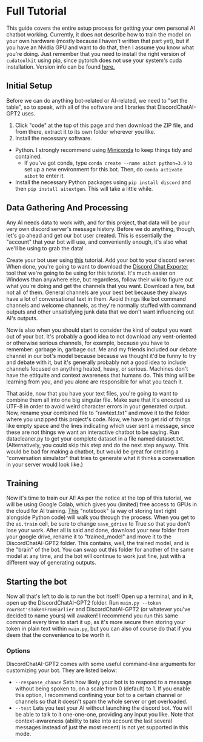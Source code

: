 # Full Tutorial
This guide covers the entire setup process for getting your own personal AI chatbot working. Currently, it does not describe how to train the model on your own hardware (mostly because I haven't written that part yet), but if you have an Nvidia GPU and want to do that, then I assume you know what you're doing. Just remember that you need to install the right version of `cudatoolkit` using pip, since pytorch does not use your system's cuda installation. Version info can be found [here.](https://pytorch.org/get-started/locally/)
## Initial Setup
Before we can do anything bot-related or AI-related, we need to "set the table", so to speak, with all of the software and libraries that DiscordChatAI-GPT2 uses. 

1. Click "code" at the top of this page and then download the ZIP file, and from there, extract it to its own folder wherever you like.
2. Install the necessary software.
  - Python. I strongly recommend using [Miniconda](https://docs.conda.io/en/latest/miniconda.html) to keep things tidy and contained.
    * If you've got conda, type `conda create --name aibot python=3.9` to set up a new environment for this bot. Then, do `conda activate aibot` to enter it.
  - Install the necessary Python packages using `pip install discord` and then `pip install aitextgen`. This will take a little while.

## Data Gathering And Processing
Any AI needs data to work with, and for this project, that data will be your very own discord server's message history. Before we do anything, though, let's go ahead and get our bot user created. This is essentially the "account" that your bot will use, and conveniently enough, it's also what we'll be using to grab the data!

Create your bot user using [this](https://discordpy.readthedocs.io/en/stable/discord.html) tutorial. Add your bot to your discord server. When done, you're going to want to download the [Discord Chat Exporter](https://github.com/Tyrrrz/DiscordChatExporter/wiki) tool that we're going to be using for this tutorial. It's much easier on Windows than anywhere else, but regardless, follow their wiki to figure out what you're doing and get the channels that you want. Download a few, but not all of them. General channels are your best bet because they always have a lot of conversational text in them. Avoid things like bot command channels and welcome channels, as they're normally stuffed with command outputs and other unsatisfying junk data that we don't want influencing out AI's outputs.

Now is also when you should start to consider the kind of output you want out of your bot. It's probably a good idea to not download any vent-oriented or otherwise serious channels, for example, because you have to remember: garbage in, garbage out. Me and my friends included our debate channel in our bot's model because because we thought it'd be funny to try and debate with it, but it's generally probably not a good idea to include channels focused on anything heated, heavy, or serious. Machines don't have the ettiquite and context awareness that humans do. This thing will be learning from you, and you alone are responsible for what you teach it.

That aside, now that you have your text files, you're going to want to combine them all into one big singular file. Make sure that it's encoded as UTF-8 in order to avoid weird character errors in your generated output. Now, rename your combined file to "rawtext.txt" and move it to the folder where you unzipped this project's code. Now, we have to get rid of things like empty space and the lines indicating which user sent a message, since these are not things we want an interactive chatbot to be saying. Run datacleaner.py to get your complete dataset in a file named dataset.txt. (Alternatively, you could skip this step and do the next step anyway. This would be bad for making a chatbot, but would be great for creating a "conversation simulator" that tries to generate what it thinks a conversation in your server would look like.)

## Training
Now it's time to train our AI! As per the notice at the top of this tutorial, we will be using Google Colab, which gives you (limited) free access to GPUs in the cloud for AI training. [This](https://colab.research.google.com/drive/15qBZx5y9rdaQSyWpsreMDnTiZ5IlN0zD?usp=sharing) "notebook" (a way of storing text right alongside Python code) will walk you through the process. When you get to the `ai.train` cell, be sure to change `save_gdrive` to True so that you don't lose your work. After all is said and done, download your new folder from your google drive, rename it to "trained_model" and move it to the DiscordChatAI-GPT2 folder. This contains, well, the trained model, and is the "brain" of the bot. You can swap out this folder for another of the same model at any time, and the bot will continue to work just fine, just with a different way of generating outputs.

## Starting the bot
Now all that's left to do is to run the bot itself! Open up a terminal, and in it, open up the DiscordChatAI-GPT2 folder. Run `main.py --token YourBot'sTokenFromEarlier` and DiscordChatAI-GPT2 (or whatever you've decided to name yours) will awaken! I recommend you run this same command every time to start it up, as it's more secure then storing your token in plain text within `main.py`, but you can also of course do that if you deem that the convenience to be worth it.

### Options
DiscordChatAI-GPT2 comes with some useful command-line arguments for customizing your bot. They are listed below:
- `--response_chance` Sets how likely your bot is to respond to a message without being spoken to, on a scale from 0 (default) to 1. If you enable this option, I recommend confining your bot to a certain channel or channels so that it doesn't spam the whole server or get overloaded.
- `--test` Lets you test your AI without launching the discord bot. You will be able to talk to it one-one-one, providing any input you like. Note that context-awareness (ability to take into account the last several messages instead of just the most recent) is not yet supported in this mode.
